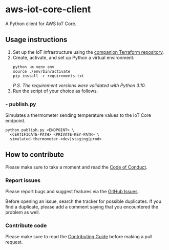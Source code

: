 # aws-iot-core-client

A Python client for AWS IoT Core.

## Usage instructions

1. Set up the IoT infrastructure using the [companion Terraform
   repository](https://github.com/ricardolsmendes/aws-iot-sandbox-infra).
2. Create, activate, and set up Python a virtual environment:
   ```shell
   python -m venv env
   source ./env/bin/activate
   pip install -r requirements.txt
   ```
   _P.S. The requirement versions were validated with Python 3.10._ 
3. Run the script of your choice as follows.

### - publish.py

Simulates a thermometer sending temperature values to the IoT Core endpoint.

```shell
python publish.py <ENDPOINT> \
  <CERTIFICATE-PATH> <PRIVATE-KEY-PATH> \
  simulated-thermometer-<dev|staging|prod>
```

## How to contribute

Please make sure to take a moment and read the [Code of
Conduct](https://github.com/ricardolsmendes/aws-iot-core-client/blob/main/.github/CODE_OF_CONDUCT.md).

### Report issues

Please report bugs and suggest features via the [GitHub
Issues](https://github.com/ricardolsmendes/aws-iot-core-client/issues).

Before opening an issue, search the tracker for possible duplicates. If you find a
duplicate, please add a comment saying that you encountered the problem as well.

### Contribute code

Please make sure to read the [Contributing
Guide](https://github.com/ricardolsmendes/aws-iot-core-client/blob/main/.github/CONTRIBUTING.md)
before making a pull request.
